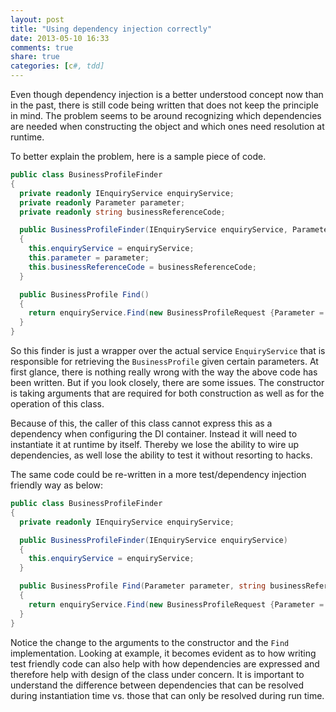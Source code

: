 ```yaml
---
layout: post
title: "Using dependency injection correctly"
date: 2013-05-10 16:33
comments: true
share: true
categories: [c#, tdd]
---
```

Even though dependency injection is a better understood concept now than in the past, there is still code being written that does not keep the principle in mind. The problem seems to be around recognizing which dependencies are needed when constructing the object and which ones need resolution at runtime.

<!-- more -->
To better explain the problem, here is a sample piece of code.

``` c#
public class BusinessProfileFinder
{
  private readonly IEnquiryService enquiryService;
  private readonly Parameter parameter;
  private readonly string businessReferenceCode;

  public BusinessProfileFinder(IEnquiryService enquiryService, Parameter parameter, string businessReferenceCode)
  {
    this.enquiryService = enquiryService;
    this.parameter = parameter;
    this.businessReferenceCode = businessReferenceCode;
  }

  public BusinessProfile Find()
  {
    return enquiryService.Find(new BusinessProfileRequest {Parameter = parameter, ReferenceCode = businessReferenceCode});
  }
}
```

So this finder is just a wrapper over the actual service `EnquiryService` that is responsible for retrieving the `BusinessProfile` given certain parameters. At first glance, there is nothing really wrong with the way the above code has been written. But if you look closely, there are some issues. The constructor is taking arguments that are required for both construction as well as for the operation of this class.

Because of this, the caller of this class cannot express this as a dependency when configuring the DI container. Instead it will need to instantiate it at runtime by itself. Thereby we lose the ability to wire up dependencies, as well lose the ability to test it without resorting to hacks.

The same code could be re-written in a more test/dependency injection friendly way as below:

``` c#
public class BusinessProfileFinder
{
  private readonly IEnquiryService enquiryService;

  public BusinessProfileFinder(IEnquiryService enquiryService)
  {
    this.enquiryService = enquiryService;
  }

  public BusinessProfile Find(Parameter parameter, string businessReferenceCode)
  {
    return enquiryService.Find(new BusinessProfileRequest {Parameter = parameter, ReferenceCode = businessReferenceCode});
  }
}
```

Notice the change to the arguments to the constructor and the `Find` implementation. Looking at example, it becomes evident as to how writing test friendly code can also help with how dependencies are expressed and therefore help with design of the class under concern. It is important to understand the difference between dependencies that can be resolved during instantiation time vs. those that can only be resolved during run time.
